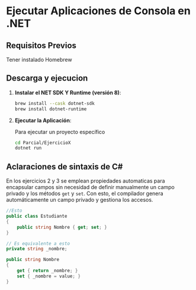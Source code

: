 # Ejecutar Aplicaciones de Consola en .NET

## Requisitos Previos

Tener instalado Homebrew

## Descarga y ejecucion

1. **Instalar el NET SDK Y Runtime (versión 8)**:

   ```bash
   brew install --cask dotnet-sdk
   brew install dotnet-runtime
   ```

2. **Ejecutar la Aplicación**:

   Para ejecutar un proyecto específico

   ```bash
   cd Parcial/EjercicioX
   dotnet run
   ```

## Aclaraciones de sintaxis de C#
En los ejercicios 2 y 3 se emplean propiedades automaticas para encapsular campos sin necesidad de definir manualmente un campo privado y los métodos `get` y `set`. Con esto, el compilador genera automáticamente un campo privado y gestiona los accesos.

```csharp
//Esto
public class Estudiante
{
    public string Nombre { get; set; }
}

// Es equivalente a esto
private string _nombre;

public string Nombre
{
    get { return _nombre; }
    set { _nombre = value; }
}
```
